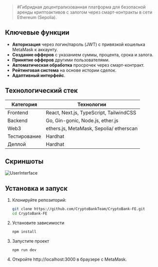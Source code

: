 > #Гибридная децентрализованная платформа для безопасной аренды криптоактивов с залогом через смарт-контракты в сети Ethereum (Sepolia).

##  Ключевые функции
-  **Авторизация** через логин/пароль (JWT) с привязкой кошелька MetaMask к аккаунту.
-  **Создание офферов** с указанием суммы, процента, срока и залога.
-  **Принятие офферов** другими пользователями.
-  **Автоматическая обработка** просрочек через смарт-контракт.
-  **Рейтинговая система** на основе истории сделок.
-  **Адаптивный интерфейс**.

##  Технологический стек
| Категория       | Технологии                                                                 |
|-----------------|----------------------------------------------------------------------------|
| Frontend        | React, Next.js, TypeScript, TailwindCSS                                    |
| Backend         | Go, Gin-gonic, Node.js, ether.js                                           |
| Web3            | ethers.js, MetaMask, Sepolia/ etherscan                                    |
| Тестирование    | Hardhat                                                                    |
| Деплой          | Hardhat                                                                    |

##  Скриншоты
![UserInterface](https://github.com/CryptoBankTeam/CryptoBank-BE/issues/2)

##  Установка и запуск
1. Клонируйте репозиторий:
   ```bash
   git clone https://github.com/CryptoBankTeam/CryptoBank-FE.git
   cd CryptoBank-FE
2. Установите зависимости
   ```bash
   npm install
3. Запустите проект
   ```bash
   npm run dev
4. Откройте http://localhost:3000 в браузере с MetaMask.
